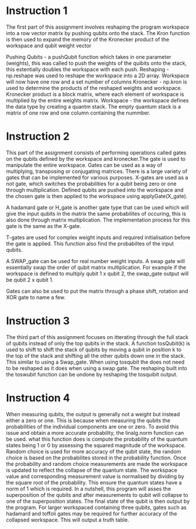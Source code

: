 # Instruction 1 #
The first part of this assignment involves reshaping the program workspace into a row vector matrix by pushing qubits onto the stack. The Kron function is then used to expand the memory of the Kronecker product of the workspace and qubit weight vector

Pushing Qubits - a pushQubit function which takes in one parameter (weights), this was called to push the weights of the quibits onto the stack, this estentially doubles the workspace with each push.
Reshaping - np.reshape was used to reshape the workspace into a 2D array. Workspace will now have one row and a set number of columns
Kronecker - np.kron is used to determine the products of the reshaped weights and workspace. Kronecker product is a block matrix, where each element of workspace is multiplied by the entire weights matrix.
Workspace - the workspace defines the data type by creating a quantm stack. The empty quantum stack is a matrix of one row and one column containing the nummber.

# Instruction 2 #

This part of the assignment consists of performing operations called gates on the qubits defined by the workspace and kronecker.The gate is used to manipulate the entire workspace. Gates can be used as a way of multiplying, transposing or conjugating matrices. There is a large variety of gates that can be implemented for various purposes. X-gates are used as a not gate, which switches the probabilities for a qubit being zero or one through multiplication. Defined qubits are pushed into the workspace and the chosen gate is then applied to the workspace using applyGate(X_gate).

A hadamard gate or H_gate is another gate type that can be used which will give the input qubits in the matrix the same probabilites of occuring, this is also done through matrix multiplication. The implementation process for this gate is the same as the X-gate. 

T-gates are used for complex weight inputs and required initialisation before the gate is applied. This function also find the probabiltes of the input qubits. 

A SWAP_gate can be used for real number weight inputs. A swap gate will essentially swap the order of qubit matrix multiplication. For example if the workspace is defined to multiply qubit 1 x qubit 2, the swap_gate output will be qubit 2 x qubit 1.

Gates can also be used to put the matrix through a phase shift, rotation and XOR gate to name a few.

# Instruction 3 #
The third part of this assignment focuses on itterating through the full stack of qubits instead of only the top qubits in the stack. A function tosQubit(k) is used to shift to shift the stack of qubits by moving a qubit in position k to the top of the stack and shifting all the other qubits down one in the stack. This similar to using a Swap_gate. When using tosqubit the does not need to be reshaped as it does when using a swap gate. The reshaping built into the toswubit function can be undone by reshaping the tosquibit output.

# Instruction 4 #
When measuring qubits, the output is generally not a weight but instead either a zero or one. This is because when measuring the qubits the probabilities of the individual components are one or zero. To avoid this issue and obtain a more accurate probability, the linalg.norm function can be used. what this function does is compute the probability of the quantum states being 1 or 0 by assessing the squared magnitude of the workspace. Random choice is used for more accuracy of the qubit state, the random choice is based on the probabilites stored in the probability function. Once the probability and random choice measurements are made the workspace is updated to reflect the collapse of the quantum state. The workspace value and corresponding measurement value is normalised by dividing by the square root of the probability. This ensure the quantum states have a norm of 1 which is required. In a nutshell, this program will asses the superposition of the qubits and after measurements to qubit will collapse to one of the superposition states. The final state of the qubit is then output by the program. For larger workspaced containing three qubits, gates such as hadamard and toffoli gates may be required for further accuracy of the collapsed workspace. This will output a truth table.
